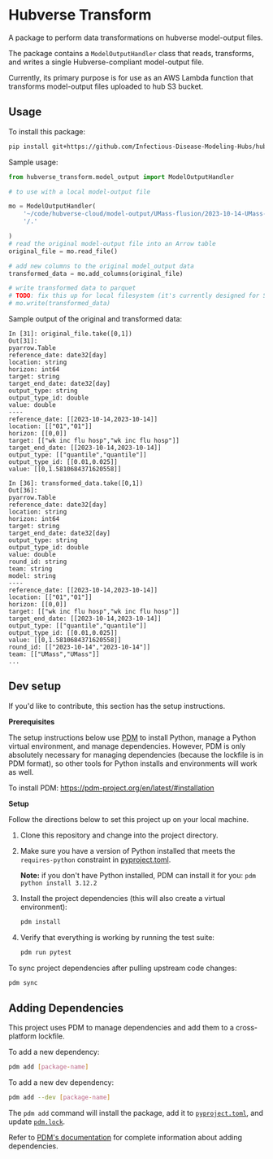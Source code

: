 # Hubverse Transform
A package to perform data transformations on hubverse model-output files.

The package contains a `ModelOutputHandler` class that reads, transforms, and writes a single Hubverse-compliant model-output file.

Currently, its primary purpose is for use as an AWS Lambda function that transforms model-output files uploaded to hub S3 bucket.

## Usage

To install this package:

```bash
pip install git+https://github.com/Infectious-Disease-Modeling-Hubs/hubverse-transform.git
```

Sample usage:

```python
from hubverse_transform.model_output import ModelOutputHandler

# to use with a local model-output file

mo = ModelOutputHandler(
    '~/code/hubverse-cloud/model-output/UMass-flusion/2023-10-14-UMass-flusion.csv',
    '/.'

)
# read the original model-output file into an Arrow table
original_file = mo.read_file()

# add new columns to the original model_output data
transformed_data = mo.add_columns(original_file)

# write transformed data to parquet
# TODO: fix this up for local filesystem (it's currently designed for S3 writes)
# mo.write(transformed_data)
```

Sample output of the original and transformed data:
```
In [31]: original_file.take([0,1])
Out[31]:
pyarrow.Table
reference_date: date32[day]
location: string
horizon: int64
target: string
target_end_date: date32[day]
output_type: string
output_type_id: double
value: double
----
reference_date: [[2023-10-14,2023-10-14]]
location: [["01","01"]]
horizon: [[0,0]]
target: [["wk inc flu hosp","wk inc flu hosp"]]
target_end_date: [[2023-10-14,2023-10-14]]
output_type: [["quantile","quantile"]]
output_type_id: [[0.01,0.025]]
value: [[0,1.5810684371620558]]

In [36]: transformed_data.take([0,1])
Out[36]:
pyarrow.Table
reference_date: date32[day]
location: string
horizon: int64
target: string
target_end_date: date32[day]
output_type: string
output_type_id: double
value: double
round_id: string
team: string
model: string
----
reference_date: [[2023-10-14,2023-10-14]]
location: [["01","01"]]
horizon: [[0,0]]
target: [["wk inc flu hosp","wk inc flu hosp"]]
target_end_date: [[2023-10-14,2023-10-14]]
output_type: [["quantile","quantile"]]
output_type_id: [[0.01,0.025]]
value: [[0,1.5810684371620558]]
round_id: [["2023-10-14","2023-10-14"]]
team: [["UMass","UMass"]]
...
```

## Dev setup

If you'd like to contribute, this section has the setup instructions.

**Prerequisites**

The setup instructions below use [PDM](https://pdm-project.org/) to install Python, manage a Python virtual environment, and manage dependencies. However, PDM is only absolutely necessary for managing dependencies (because the lockfile is in PDM format), so other tools for Python installs and environments will work as well.

To install PDM: https://pdm-project.org/en/latest/#installation

**Setup**

Follow the directions below to set this project up on your local machine.

1. Clone this repository and change into the project directory.
2. Make sure you have a version of Python installed that meets the `requires-python` constraint in [pyproject.toml](pyproject.toml).

    **Note:** if you don't have Python installed, PDM can install it for you: `pdm python install 3.12.2`
3. Install the project dependencies (this will also create a virtual environment):

    ```bash
    pdm install
    ```
4. Verify that everything is working by running the test suite:

    ```bash
    pdm run pytest
    ```

To sync project dependencies after pulling upstream code changes:

```bash
pdm sync
```

## Adding Dependencies

This project uses PDM to manage dependencies and add them to a cross-platform lockfile.

To add a new dependency:

```bash
pdm add [package-name]
```

To add a new dev dependency:

```bash
pdm add --dev [package-name]
```

The `pdm add` command will install the package, add it to [`pyproject.toml`](pyproject.toml), and update [`pdm.lock`](pdm.lock).

Refer to [PDM's documentation](https://pdm-project.org/latest/usage/dependency/) for complete information about adding dependencies.

